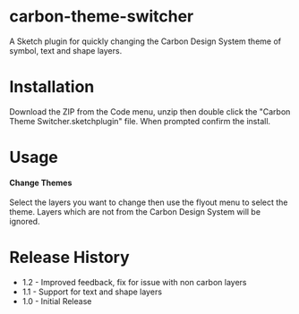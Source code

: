 # carbon-theme-switcher

A Sketch plugin for quickly changing the Carbon Design System theme of symbol, text and shape layers.


# Installation

Download the ZIP from the Code menu, unzip then double click the "Carbon Theme Switcher.sketchplugin" file. When prompted confirm the install.

# Usage

#### Change Themes

Select the layers you want to change then use the flyout menu to select the theme. Layers which are not from the Carbon Design System will be ignored.

# Release History

* 1.2 - Improved feedback, fix for issue with non carbon layers
* 1.1 - Support for text and shape layers
* 1.0 - Initial Release
